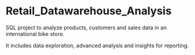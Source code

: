 # Retail_Datawarehouse_Analysis
SQL project to analyze products, customers and sales data in an international bike store.

It includes data exploration, advanced analysis and insights for reporting.
